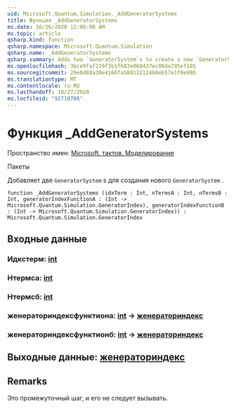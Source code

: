```yaml
---
uid: Microsoft.Quantum.Simulation._AddGeneratorSystems
title: Функция _AddGeneratorSystems
ms.date: 10/26/2020 12:00:00 AM
ms.topic: article
qsharp.kind: function
qsharp.namespace: Microsoft.Quantum.Simulation
qsharp.name: _AddGeneratorSystems
qsharp.summary: Adds two `GeneratorSystem`s to create a new `GeneratorSystem`.
ms.openlocfilehash: 3bce9faf229f3b1f683e060437ec08da795ef185
ms.sourcegitcommit: 29e0d88a30e4166fa580132124b0eb57e1f0e986
ms.translationtype: MT
ms.contentlocale: ru-RU
ms.lasthandoff: 10/27/2020
ms.locfileid: "92710708"
---
```

# <a name="_addgeneratorsystems-function"></a>Функция _AddGeneratorSystems

Пространство имен: [Microsoft. тактов. Моделирование](xref:Microsoft.Quantum.Simulation)

Пакеты [](https://nuget.org/packages/)


Добавляет две `GeneratorSystem` s для создания нового `GeneratorSystem` .

```qsharp
function _AddGeneratorSystems (idxTerm : Int, nTermsA : Int, nTermsB : Int, generatorIndexFunctionA : (Int -> Microsoft.Quantum.Simulation.GeneratorIndex), generatorIndexFunctionB : (Int -> Microsoft.Quantum.Simulation.GeneratorIndex)) : Microsoft.Quantum.Simulation.GeneratorIndex
```


## <a name="input"></a>Входные данные

### <a name="idxterm--int"></a>Идкстерм: [int](xref:microsoft.quantum.lang-ref.int)




### <a name="ntermsa--int"></a>Нтермса: [int](xref:microsoft.quantum.lang-ref.int)




### <a name="ntermsb--int"></a>Нтермсб: [int](xref:microsoft.quantum.lang-ref.int)




### <a name="generatorindexfunctiona--int---generatorindex"></a>женераториндексфунктиона: [int](xref:microsoft.quantum.lang-ref.int) -> [женераториндекс](xref:Microsoft.Quantum.Simulation.GeneratorIndex)




### <a name="generatorindexfunctionb--int---generatorindex"></a>женераториндексфунктионб: [int](xref:microsoft.quantum.lang-ref.int) -> [женераториндекс](xref:Microsoft.Quantum.Simulation.GeneratorIndex)





## <a name="output--generatorindex"></a>Выходные данные: [женераториндекс](xref:Microsoft.Quantum.Simulation.GeneratorIndex)



## <a name="remarks"></a>Remarks

Это промежуточный шаг, и его не следует вызывать.